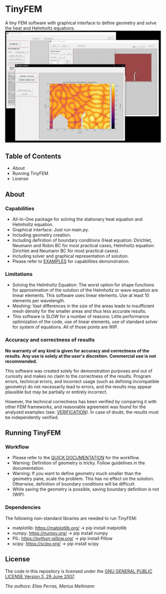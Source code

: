 # TinyFEM
A tiny FEM software with graphical interface to define geometry and solve the heat and Helmholtz equations. 
![thumbnail](Supp/tinyfem_demo.jpg)
## Table of Contents
- About
- Running TinyFEM
- License

## About
### Capabilities
- All-In-One package for solving the stationary heat equation and Helmholtz equation.
- Graphical interface: Just run main.py.
- Including geometry creation.
- Including definition of boundary conditions (Heat equation: Dirichlet, Neumann and Robin BC for most practical cases, Helmholtz equation: Dirichlet and Neumann BC for most practical cases).
- Including solver and graphical representation of solution.
- Please refer to [EXAMPLES](examples/examples_tinyfem.pdf) for capabilities demonstration.
### Limitations
- Solving the Helmholtz Equation: The worst option for shape functions for approximation of the solution of the Helmholtz or wave equation are linear elements. This software uses linear elements. Use at least 10 elements per wavelength.
- Meshing: Vast differences in the size of the areas leads to insufficient mesh density for the smaller areas and thus less accurate results.
- This software is SLOW for a number of reasons: Little performance optimization of the code, use of linear elements, use of standard solver for system of equations. All of those points are WIP.
### Accuracy and correctness of results
**No warranty of any kind is given for accuracy and correctness of the results. Any use is solely at the user's discretion. Commercial use is not recommended.**

This software was created solely for demonstration purposes and out of curiosity and makes no claim to the correctness of the results. Program errors, technical errors, and incorrect usage (such as defining incompatible geometry) do not necessarily lead to errors, and the results may appear plausible but may be partially or entirely incorrect.

However, the technical correctness has been verified by comparing it with other FEM frameworks, and reasonable agreement was found for the analyzed examples (see: [VERIFICATION](verification_tinyfem.pdf)). In case of doubt, the results must be independently verified.

## Running TinyFEM
### Workflow
- Please refer to the [QUICK DOCUMENTATION](Supp/quick_documentation_tinyfem.pdf) for the workflow.
- Warning: Definition of geometry is tricky. Follow guidelines in the documentation.
- Warning: If you want to define geometry much smaller than the geometry pane, scale the problem. This has no effect on the solution. Otherwise, definition of boundary conditions will be difficult.
- While saving the geometry is possible, saving boundary definition is not (WIP).
### Dependencies
The following non-standard libraries are needed to run TinyFEM:
- matplotlib: https://matplotlib.org/   -> pip install matplotlib
- numpy: https://numpy.org/ -> pip install numpy
- PIL: https://python-pillow.org/ -> pip install Pillow
- scipy: https://scipy.org/ -> pip install scipy

## License
The code in this repository is licensed under the [GNU GENERAL PUBLIC LICENSE Version 3, 29 June 2007](LICENSE.md).

_The authors: Elias Perras, Marius Mellmann_


